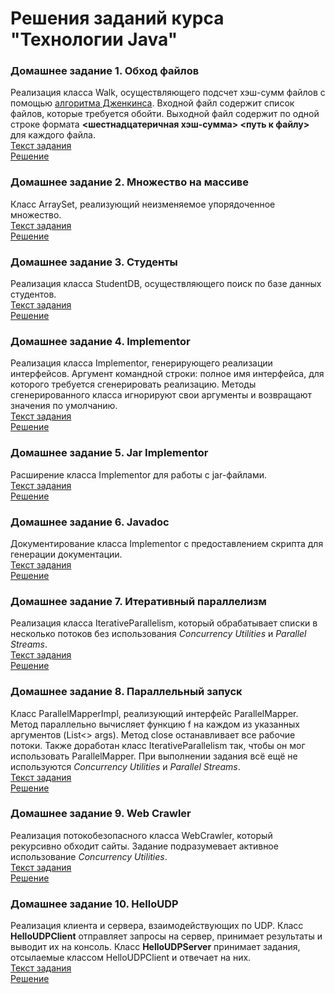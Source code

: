# Решения заданий курса "Технологии Java"
### Домашнее задание 1. Обход файлов
Реализация класса Walk, осуществляющего подсчет хэш-сумм файлов
с помощью [алгоритма Дженкинса](https://en.wikipedia.org/wiki/Jenkins_hash_function). Входной файл
содержит список файлов, которые требуется обойти. Выходной файл содержит по
одной строке формата **<шестнадцатеричная хэш-сумма> <путь к файлу>** для каждого файла.  
[Текст задания](https://www.kgeorgiy.info//courses/java-advanced/homeworks.html#walk)   
[Решение](/java-advanced/java-solutions/info/kgeorgiy/ja/galkin/walk)
### Домашнее задание 2. Множество на массиве
Класс ArraySet, реализующий неизменяемое упорядоченное множество.  
[Текст задания](https://www.kgeorgiy.info//courses/java-advanced/homeworks.html#arrayset)  
[Решение](/java-advanced/java-solutions/info/kgeorgiy/ja/galkin/arrayset)
### Домашнее задание 3. Студенты
Реализация класса StudentDB, осуществляющего поиск по базе данных студентов.  
[Текст задания](https://www.kgeorgiy.info//courses/java-advanced/homeworks.html#student)  
[Решение](/java-advanced/java-solutions/info/kgeorgiy/ja/galkin/student)
### Домашнее задание 4. Implementor
Реализация класса Implementor, генерирующего реализации интерфейсов.
Аргумент командной строки: полное имя интерфейса, для которого требуется сгенерировать реализацию. Методы сгенерированного класса игнорируют свои аргументы и возвращают значения по умолчанию.  
[Текст задания](https://www.kgeorgiy.info//courses/java-advanced/homeworks.html#implementor)  
[Решение](/java-advanced/java-solutions/info/kgeorgiy/ja/galkin/implementor)
### Домашнее задание 5. Jar Implementor
Расширение класса Implementor для работы с jar-файлами.  
[Текст задания](https://www.kgeorgiy.info//courses/java-advanced/homeworks.html#implementor-jar)  
[Решение](/java-advanced/java-solutions/info/kgeorgiy/ja/galkin/implementor)
### Домашнее задание 6. Javadoc
Документирование класса Implementor с предоставлением скрипта для генерации документации.  
[Текст задания](https://www.kgeorgiy.info//courses/java-advanced/homeworks.html#implementor-javadoc)  
[Решение](/java-advanced/java-solutions/info/kgeorgiy/ja/galkin/implementor)
### Домашнее задание 7. Итеративный параллелизм
Реализация класса IterativeParallelism, который обрабатывает списки в несколько потоков
без использования *Concurrency Utilities* и *Parallel Streams*.  
[Текст задания](https://www.kgeorgiy.info//courses/java-advanced/homeworks.html#concurrent)   
[Решение](/java-advanced/java-solutions/info/kgeorgiy/ja/galkin/iterative)
### Домашнее задание 8. Параллельный запуск
Класс ParallelMapperImpl, реализующий интерфейс ParallelMapper.
Метод параллельно вычисляет функцию f на каждом из указанных аргументов (List<> args).
Метод close останавливает все рабочие потоки.
Также доработан класс IterativeParallelism так, чтобы он мог использовать ParallelMapper.
При выполнении задания всё ещё не используются *Concurrency Utilities* и *Parallel Streams*.  
[Текст задания](https://www.kgeorgiy.info//courses/java-advanced/homeworks.html#mapper)  
[Решение](/java-advanced/java-solutions/info/kgeorgiy/ja/galkin/iterative)
### Домашнее задание 9. Web Crawler
Реализация потокобезопасного класса WebCrawler, который рекурсивно обходит сайты.
Задание подразумевает активное использование *Concurrency Utilities*.  
[Текст задания](https://www.kgeorgiy.info//courses/java-advanced/homeworks.html#crawler)  
[Решение](/java-advanced/java-solutions/info/kgeorgiy/ja/galkin/crawler)
### Домашнее задание 10. HelloUDP
Реализация клиента и сервера, взаимодействующих по UDP.
Класс **HelloUDPClient** отправляет запросы на сервер, принимает результаты и выводит их на консоль.
Класс **HelloUDPServer** принимает задания, отсылаемые классом HelloUDPClient и отвечает на них.  
[Текст задания](https://www.kgeorgiy.info//courses/java-advanced/homeworks.html#hello-udp)   
[Решение](/java-advanced/java-solutions/info/kgeorgiy/ja/galkin/hello)